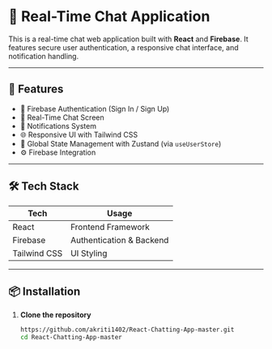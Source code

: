 # 💬 Real-Time Chat Application

This is a real-time chat web application built with **React** and **Firebase**. It features secure user authentication, a responsive chat interface, and notification handling.

---

## 🚀 Features

- 🔐 Firebase Authentication (Sign In / Sign Up)
- 💬 Real-Time Chat Screen
- 🔔 Notifications System
- 🌐 Responsive UI with Tailwind CSS
- 🧠 Global State Management with Zustand (via `useUserStore`)
- ⚙️ Firebase Integration

---


## 🛠️ Tech Stack

| Tech            | Usage                           |
|-----------------|----------------------------------|
| React           | Frontend Framework               |
| Firebase        | Authentication & Backend         |
| Tailwind CSS    | UI Styling                       |

---

## 📦 Installation

1. **Clone the repository**
   ```bash
   https://github.com/akriti1402/React-Chatting-App-master.git
   cd React-Chatting-App-master

